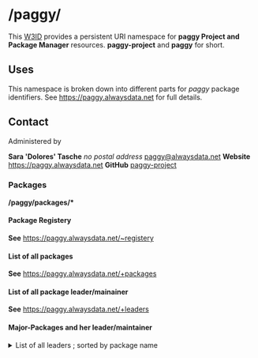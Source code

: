 # /paggy/

This [W3ID](https://w3id.org) provides a persistent URI namespace for **paggy Project and Package Manager** resources.
**paggy-project** and **paggy** for short.

## Uses

This namespace is broken down into different parts for _paggy_ package identifiers.
See <https://paggy.alwaysdata.net> for full details.

## Contact

Administered by

**Sara 'Dolores' Tasche**
_no postal address_
<paggy@alwaysdata.net>
**Website** <https://paggy.alwaysdata.net>
**GitHub** [paggy-project](https://github.com/paggy-project)

### Packages

**/paggy/packages/\***

#### Package Registery

**See** <https://paggy.alwaysdata.net/~registery>

#### List of all packages

**See** <https://paggy.alwaysdata.net/+packages>

#### List of all package leader/mainainer

**See** <https://paggy.alwaysdata.net/+leaders>

#### Major-Packages and her leader/maintainer

<details>
<summary>List of all leaders ; sorted by package name</summary>

- paggy
  - [Sara 'Dolores' Tasche](https://github.com/paggy-project)
- mitgedanken
  - [Sara 'Dolores' Tasche](https://github.com/mitgedanken)

</details>
